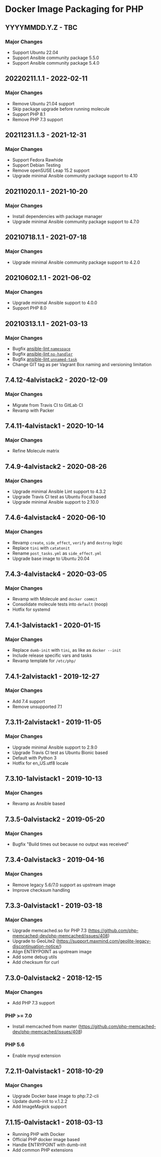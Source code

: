 # Docker Image Packaging for PHP

## YYYYMMDD.Y.Z - TBC

### Major Changes

  - Support Ubuntu 22.04
  - Support Ansible community package 5.5.0
  - Support Ansible community package 5.4.0

## 20220211.1.1 - 2022-02-11

### Major Changes

  - Remove Ubuntu 21.04 support
  - Skip package upgrade before running molecule
  - Support PHP 8.1
  - Remove PHP 7.3 support

## 20211231.1.3 - 2021-12-31

### Major Changes

  - Support Fedora Rawhide
  - Support Debian Testing
  - Remove openSUSE Leap 15.2 support
  - Upgrade minimal Ansible community package support to 4.10

## 20211020.1.1 - 2021-10-20

### Major Changes

  - Install dependencies with package manager
  - Upgrade minimal Ansible community package support to 4.7.0

## 20210718.1.1 - 2021-07-18

### Major Changes

  - Upgrade minimal Ansible community package support to 4.2.0

## 20210602.1.1 - 2021-06-02

### Major Changes

  - Upgrade minimal Ansible support to 4.0.0
  - Support PHP 8.0

## 20210313.1.1 - 2021-03-13

### Major Changes

  - Bugfix [ansible-lint `namespace`](https://github.com/ansible-community/ansible-lint/pull/1451)
  - Bugfix [ansible-lint `no-handler`](https://github.com/ansible-community/ansible-lint/pull/1402)
  - Bugfix [ansible-lint `unnamed-task`](https://github.com/ansible-community/ansible-lint/pull/1413)
  - Change GIT tag as per Vagrant Box naming and versioning limitation

## 7.4.12-4alvistack2 - 2020-12-09

### Major Changes

  - Migrate from Travis CI to GitLab CI
  - Revamp with Packer

## 7.4.11-4alvistack1 - 2020-10-14

### Major Changes

  - Refine Molecule matrix

## 7.4.9-4alvistack2 - 2020-08-26

### Major Changes

  - Upgrade minimal Ansible Lint support to 4.3.2
  - Upgrade Travis CI test as Ubuntu Focal based
  - Upgrade minimal Ansible support to 2.10.0

## 7.4.6-4alvistack4 - 2020-06-10

### Major Changes

  - Revamp `create`, `side_effect`, `verify` and `destroy` logic
  - Replace `tini` with `catatonit`
  - Rename `post_tasks.yml` as `side_effect.yml`
  - Upgrade base image to Ubuntu 20.04

## 7.4.3-4alvistack4 - 2020-03-05

### Major Changes

  - Revamp with Molecule and `docker commit`
  - Consolidate molecule tests into `default` (noop)
  - Hotfix for systemd

## 7.4.1-3alvistack1 - 2020-01-15

### Major Changes

  - Replace `dumb-init` with `tini`, as like as `docker --init`
  - Include release specific vars and tasks
  - Revamp template for `/etc/php/`

## 7.4.1-2alvistack1 - 2019-12-27

### Major Changes

  - Add 7.4 support
  - Remove unsupported 7.1

## 7.3.11-2alvistack1 - 2019-11-05

### Major Changes

  - Upgrade minimal Ansible support to 2.9.0
  - Upgrade Travis CI test as Ubuntu Bionic based
  - Default with Python 3
  - Hotfix for en\_US.utf8 locale

## 7.3.10-1alvistack1 - 2019-10-13

### Major Changes

  - Revamp as Ansible based

## 7.3.5-0alvistack2 - 2019-05-20

### Major Changes

  - Bugfix "Build times out because no output was received"

## 7.3.4-0alvistack3 - 2019-04-16

### Major Changes

  - Remove legacy 5.6/7.0 support as upstream image
  - Improve checksum handling

## 7.3.3-0alvistack1 - 2019-03-18

### Major Changes

  - Upgrade memcached.so for PHP 7.3 (<https://github.com/php-memcached-dev/php-memcached/issues/408>)
  - Upgrade to GeoLite2 (<https://support.maxmind.com/geolite-legacy-discontinuation-notice/>)
  - Align ENTRYPOINT as upstream image
  - Add some debug utils
  - Add checksum for curl

## 7.3.0-0alvistack2 - 2018-12-15

### Major Changes

  - Add PHP 7.3 support

### PHP \>= 7.0

  - Install memcached from master (<https://github.com/php-memcached-dev/php-memcached/issues/408>)

### PHP 5.6

  - Enable mysql extension

## 7.2.11-0alvistack1 - 2018-10-29

### Major Changes

  - Upgrade Docker base image to php:7.2-cli
  - Update dumb-init to v.1.2.2
  - Add ImageMagick support

## 7.1.15-0alvistack1 - 2018-03-13

  - Running PHP with Docker
  - Official PHP docker image based
  - Handle ENTRYPOINT with dumb-init
  - Add common PHP extensions

